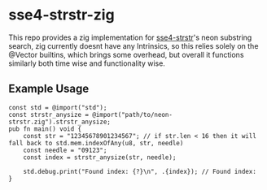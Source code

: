 # sse4-strstr-zig

This repo provides a zig implementation for [sse4-strstr](https://github.com/WojciechMula/sse4-strstr/blob/9cdc4b6df817c8a8c67a1cebdc7e18a1da35f407/neon-strstr-v2.cpp#L1)'s neon substring search, zig currently doesnt have any Intrinsics, so this relies solely on the @Vector builtins, which brings some overhead, but overall it functions similarly both time wise and functionality wise.

## Example Usage

```zig
const std = @import("std");
const strstr_anysize = @import("path/to/neon-strstr.zig").strstr_anysize;
pub fn main() void {
    const str = "12345678901234567"; // if str.len < 16 then it will fall back to std.mem.indexOfAny(u8, str, needle)
    const needle = "09123";
    const index = strstr_anysize(str, needle);

    std.debug.print("Found index: {?}\n", .{index}); // Found index:
}
```
